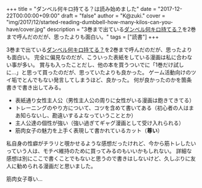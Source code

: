 +++
title = "ダンベル何キロ持てる？は読み始めました"
date = "2017-12-22T00:00:00+09:00"
draft = "false"
author = "K@zuki."
cover = "img/2017/12/started-reading-dumbbell-how-many-kilos-can-you-have/cover.jpg"
description = "3巻まで出ている[ダンベル何キロ持てる？](http://urasunday.com/dumbbell/)を2巻まで呼んだのだが、思ったよりも面白い。"
tags = ["読書"]
+++

3巻まで出ている[ダンベル何キロ持てる？](http://urasunday.com/dumbbell/)を2巻まで呼んだのだが、思ったよりも面白い。
完全に偏見なのだが、こういった表紙をしている漫画は私に合わない事が多い。
賞与も入ったことだし、他の本を買うついでに「1巻だけ試しに...」と思って買ったのだが、思っていたよりも良かった。
ゲーム活動向けのツイ垢でとんでもない発言してしまうほど、良かった。
何が良かったのかを箇条書きで書き出してみる。

* 表紙通り女性主人公（男性主人公の周りに女性がいる漫画は飽きてきてる）
* トレーニングのやり方について、コツを含めて書いてある（初心者の人はまあ知らないし、勘違いするよなっていうこととか）
* 主人公達の個性が強い（強い過ぎてギャグ漫画として受け入れられる）
* 筋肉女子の魅力を上手く表現して書かれているカット（**尊い**）

私自身の性癖がチラリと覗かせるような感想だったけれど、今から筋トレしたいっていう人は、モチベ維持のために買ってみるのもいいかもしれない。
詳細な感想は別にここで書くことでもないと思うので書きはしないけど、久しぶりに友人に勧められる漫画だと思いました。

筋肉女子尊い...

